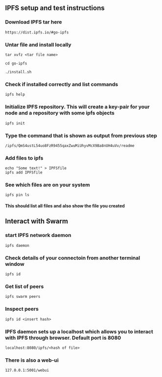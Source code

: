 ## IPFS setup and test instructions

### Download IPFS tar here
```
https://dist.ipfs.io/#go-ipfs
```

### Untar file and install locally

```
tar xvfz <tar file name>

cd go-ipfs

./install.sh

```

### Check if installed correctly and list commands

```
ipfs help
```

### Initialize IPFS repository. This will create a key-pair for your node and a repository with some ipfs objects

```
ipfs init

```

### Type the command that is shown as output from previous step

```
/ipfs/QmS4ustL54uo8FzR9455qaxZwuMiUhyvMcX9Ba8nUH4uVv/readme
```

### Add files to ipfs

```
echo "Some text!" > IPFSfile
ipfs add IPFSfile

```

### See which files are on your system

```
ipfs pin ls
```
#### This should list all files and also show the file you created

## Interact with Swarm
### start IPFS network daemon

```
ipfs daemon
```

### Check details of your connectoin from another terminal window

```
ipfs id
``` 

### Get list of peers
```
ipfs swarm peers
```

### Inspect peers 

```
ipfs id <insert hash>
```
  
### IPFS daemon sets up a localhost which allows you to interact with IPFS through browser. Default port is 8080

```
localhost:8080/ipfs/<hash of file>
```

### There is also a web-ui

```
127.0.0.1:5001/webui
```


